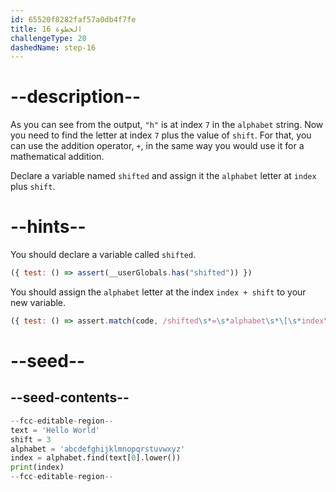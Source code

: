 ```yaml
---
id: 65520f8282faf57a0db4f7fe
title: الخطوة 16
challengeType: 20
dashedName: step-16
---
```


# --description--

As you can see from the output, `"h"` is at index `7` in the `alphabet` string. Now you need to find the letter at index `7` plus the value of `shift`. For that, you can use the addition operator, `+`, in the same way you would use it for a mathematical addition.

Declare a variable named `shifted` and assign it the `alphabet` letter at `index` plus `shift`.

# --hints--

You should declare a variable called `shifted`.

```js
({ test: () => assert(__userGlobals.has("shifted")) })
```

You should assign the `alphabet` letter at the index `index + shift` to your new variable.

```js
({ test: () => assert.match(code, /shifted\s*=\s*alphabet\s*\[\s*index\s*\+\s*shift\s*\]/) })
```

# --seed--

## --seed-contents--

```py
--fcc-editable-region--
text = 'Hello World'
shift = 3
alphabet = 'abcdefghijklmnopqrstuvwxyz'
index = alphabet.find(text[0].lower())
print(index)
--fcc-editable-region--
```

